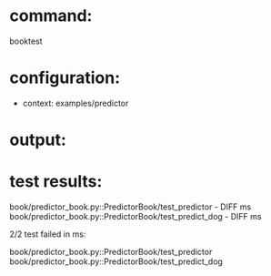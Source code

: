 # command:

booktest 

# configuration:

 * context: examples/predictor

# output:


# test results:

  book/predictor_book.py::PredictorBook/test_predictor - DIFF <number> ms
  book/predictor_book.py::PredictorBook/test_predict_dog - DIFF <number> ms

2/2 test failed in <number> ms:

  book/predictor_book.py::PredictorBook/test_predictor
  book/predictor_book.py::PredictorBook/test_predict_dog


